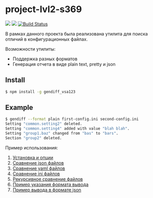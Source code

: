 # project-lvl2-s369
<a href="https://codeclimate.com/github/svyborov/project-lvl2-s369/maintainability"><img src="https://api.codeclimate.com/v1/badges/6d3b839b200ee547837b/maintainability" /></a>
<a href="https://codeclimate.com/github/svyborov/project-lvl2-s369/test_coverage"><img src="https://api.codeclimate.com/v1/badges/6d3b839b200ee547837b/test_coverage" /></a>
[![Build Status](https://travis-ci.org/svyborov/project-lvl2-s369.svg?branch=master)](https://travis-ci.org/svyborov/project-lvl2-s369)

В рамках данного проекта была реализована утилита для поиска отличий в конфигурационных файлах.

Возможности утилиты:
- Поддержка разных форматов
- Генерация отчета в виде plain text, pretty и json

## Install

```bash
$ npm install -g gendiff_vsa123
```
## Example
```bash
$ gendiff --format plain first-config.ini second-config.ini
Setting "common.setting2" deleted.
Setting "common.setting4" added with value "blah blah".
Setting "group1.baz" changed from "bas" to "bars".
Section "group2" deleted.
```

Пример использования:
1. <a href="https://asciinema.org/a/4cBK4RTXnXnayjZBJPa9P07w0" rel="nofollow">Установка и опции</a> <br>
2. <a href="https://asciinema.org/a/DG7eRpvSvahK1nMhtbV958e9s" rel="nofollow">Сравнение json файлов</a> <br>
3. <a href="https://asciinema.org/a/qCS4BZr5qDzOHCcWsVo982PqY" rel="nofollow">Сравнение yaml файлов</a> <br>
4. <a href="https://asciinema.org/a/cj8UF7JiYgfVL11n6y7cKV9iv" rel="nofollow">Сравнение ini файлов</a> <br>
5. <a href="https://asciinema.org/a/ijq4Q0LQzZkBAJ9Sy7uGWNYUA" rel="nofollow">Рекурсивное сравнение файлов</a> <br>
6. <a href="https://asciinema.org/a/OSA7PhJzbJMl9cVweV1I8KILi" rel="nofollow">Пример указания формата вывода</a> <br>
7. <a href="https://asciinema.org/a/P9gNnohUjlIxGIsduO4ajFO3l" rel="nofollow">Пример вывода в формате json</a> <br>
